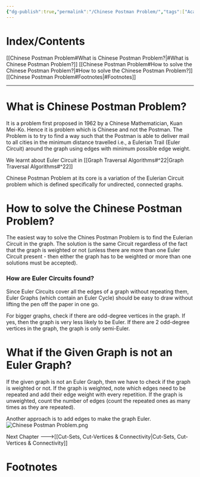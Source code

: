 ```yaml
---
{"dg-publish":true,"permalink":"/Chinese Postman Problem/","tags":["Academics"]}
---
```


# Index/Contents
[[Chinese Postman Problem#What is Chinese Postman Problem?\|#What is Chinese Postman Problem?]]
[[Chinese Postman Problem#How to solve the Chinese Postman Problem?\|#How to solve the Chinese Postman Problem?]]
[[Chinese Postman Problem#Footnotes\|#Footnotes]]

-----
# What is Chinese Postman Problem?
It is a problem first proposed in 1962 by a Chinese Mathematician, Kuan Mei-Ko. Hence it is problem which is Chinese and not the Postman.
The Problem is to try to find a way such that the Postman is able to deliver mail to all cities in the minimum distance travelled i.e., a Eulerian Trail (Euler Circuit) around the graph using edges with minimum possible edge weight.

We learnt about Euler Circuit in [[Graph Traversal Algorithms#^22\|Graph Traversal Algorithms#^22]] 

Chinese Postman Problem at its core is a variation of the Eulerian Circuit problem which is defined specifically for undirected, connected graphs.

# How to solve the Chinese Postman Problem?
The easiest way to solve the Chines Postman Problem is to find the Eulerian Circuit in the graph. The solution is the same Circuit regardless of the fact that the graph is weighted or not (unless there are more than one Euler Circuit present - then either the graph has to be weighted or more than one solutions must be accepted).

### How are Euler Circuits found?
Since Euler Circuits cover all the edges of a graph without repeating them, Euler Graphs (which contain an Euler Cycle) should be easy to draw without lifting the pen off the paper in one go.

For bigger graphs, check if there are odd-degree vertices in the graph. If yes, then the graph is very less likely to be Euler. If there are 2 odd-degree vertices in the graph, the graph is only semi-Euler. 

# What if the Given Graph is not an Euler Graph?
If the given graph is not an Euler Graph, then we have to check if the graph is weighted or not.
If the graph is weighted, note which edges need to be repeated and add their edge weight with every repetition.
If the graph is unweighted, count the number of edges (count the repeated ones as many times as they are repeated).

Another approach is to add edges to make the graph Euler.
![Chinese Postman Problem.png](/img/user/Vaulted%20Images/Chinese%20Postman%20Problem.png)

Next Chapter --->[[Cut-Sets, Cut-Vertices & Connectivity\|Cut-Sets, Cut-Vertices & Connectivity]]
# Footnotes


